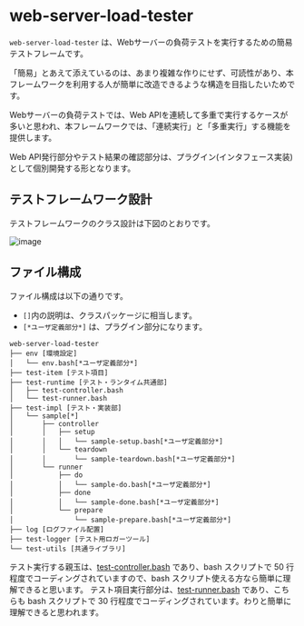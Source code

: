 # web-server-load-tester

`web-server-load-tester` は、Webサーバーの負荷テストを実行するための簡易テストフレームです。

「簡易」とあえて添えているのは、あまり複雑な作りにせず、可読性があり、本フレームワークを利用する人が簡単に改造できるような構造を目指したいためです。

Webサーバーの負荷テストでは、Web APIを連続して多重で実行するケースが多いと思われ、本フレームワークでは、「連続実行」と「多重実行」する機能を提供します。

Web API発行部分やテスト結果の確認部分は、プラグイン(インタフェース実装)として個別開発する形となります。


## テストフレームワーク設計
テストフレームワークのクラス設計は下図のとおりです。

![image](https://user-images.githubusercontent.com/164193/192410192-891b91b0-22c5-405a-90d7-e215387942f8.png)

## ファイル構成
ファイル構成は以下の通りです。

* `[]`内の説明は、クラスパッケージに相当します。
* `[*ユーザ定義部分*]` は、プラグイン部分になります。

```
web-server-load-tester
├── env [環境設定]
│   └── env.bash[*ユーザ定義部分*]
├── test-item [テスト項目]
├── test-runtime [テスト・ランタイム共通部]
│   ├── test-controller.bash
│   └── test-runner.bash
├── test-impl [テスト・実装部]
│   └── sample[*]
│       ├── controller
│       │   ├── setup
│       │   │   └── sample-setup.bash[*ユーザ定義部分*]
│       │   └── teardown
│       │       └── sample-teardown.bash[*ユーザ定義部分*]
│       └── runner
│           ├── do
│           │   └── sample-do.bash[*ユーザ定義部分*]
│           ├── done
│           │   └── sample-done.bash[*ユーザ定義部分*]
│           └── prepare
│               └── sample-prepare.bash[*ユーザ定義部分*]
├── log [ログファイル配置]
├── test-logger [テスト用ロガーツール]
└── test-utils [共通ライブラリ]
```

テスト実行する親玉は、[test-controller.bash](https://github.com/tmori/web-server-load-tester/blob/main/test-runtime/test-controller.bash) であり、bash スクリプトで 50 行程度でコーディングされていますので、bash スクリプト使える方なら簡単に理解できると思います。
テスト項目実行部分は、[test-runner.bash](https://github.com/tmori/web-server-load-tester/blob/main/test-runtime/test-runner.bash) であり、こちらも bash スクリプトで 30 行程度でコーディングされています。わりと簡単に理解できると思われます。


